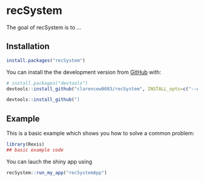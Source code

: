 
<!-- README.md is generated from README.Rmd. Please edit that file -->

# recSystem

<!-- badges: start -->

<!-- badges: end -->

The goal of recSystem is to …

## Installation

``` r
install.packages("recSystem")
```

You can install the the development version from
[GitHub](https://github.com/) with:

``` r
# install.packages("devtools")
devtools::install_github("clarencew0083/recSystem", INSTALL_opts=c("--no-multiarch"))

devtools::install_github(")
```

## Example

This is a basic example which shows you how to solve a common problem:

``` r
library(Rexis)
## basic example code
```

You can lauch the shiny app using

``` r
recSystem::run_my_app("recSystemApp")
```
